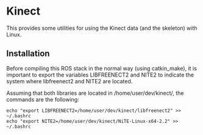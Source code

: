 # Kinect

This provides some utilities for using the Kinect data (and the skeleton) with
Linux.

## Installation

Before compiling this ROS stack in the normal way (using catkin_make), it is
important to export the variables LIBFREENECT2 and NITE2 to indicate the
system where libfreenect2 and NITE2 are located.

Assuming that both libraries are located in /home/user/dev/kinect/, the
commands are the following:

```
echo "export LIBFREENECT2=/home/user/dev/kinect/libfreenect2" >> ~/.bashrc
echo "export NITE2=/home/user/dev/kinect/NiTE-Linux-x64-2.2" >> ~/.bashrc
```


